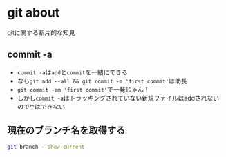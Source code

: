 # git about

gitに関する断片的な知見

## commit -a

- `commit -a`は`add`と`commit`を一緒にできる
- なら`git add --all && git commit -m 'first commit'`は助長
- `git commit -am 'first commit'`で一発じゃん！
- しかし`commit -a`はトラッキングされていない新規ファイルはaddされないので↑はできない

## 現在のブランチ名を取得する

```bash
git branch --show-current
```
